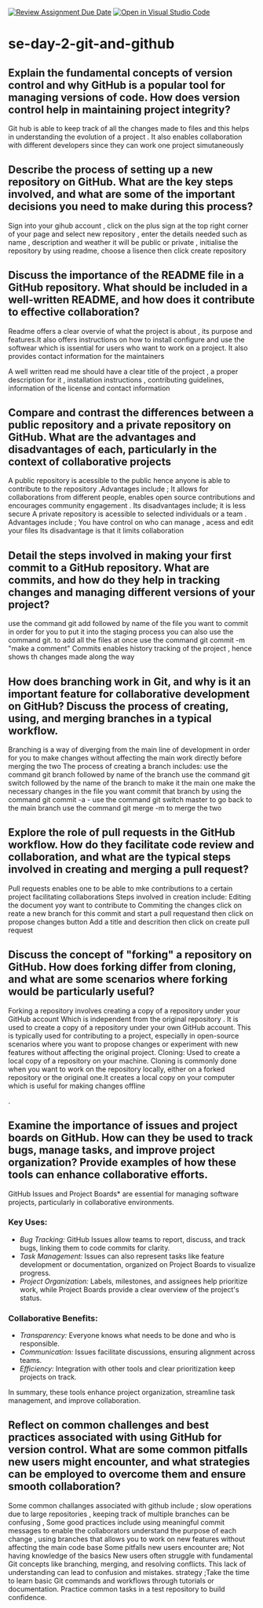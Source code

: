 [![Review Assignment Due Date](https://classroom.github.com/assets/deadline-readme-button-22041afd0340ce965d47ae6ef1cefeee28c7c493a6346c4f15d667ab976d596c.svg)](https://classroom.github.com/a/8wgCKhpZ)
[![Open in Visual Studio Code](https://classroom.github.com/assets/open-in-vscode-2e0aaae1b6195c2367325f4f02e2d04e9abb55f0b24a779b69b11b9e10269abc.svg)](https://classroom.github.com/online_ide?assignment_repo_id=15594926&assignment_repo_type=AssignmentRepo)
# se-day-2-git-and-github
## Explain the fundamental concepts of version control and why GitHub is a popular tool for managing versions of code. How does version control help in maintaining project integrity?
Git hub is able to keep track of all the changes made to files and this helps in understanding the evolution of a project . It also enables collaboration with different developers since they can work one project simutaneously 



## Describe the process of setting up a new repository on GitHub. What are the key steps involved, and what are some of the important decisions you need to make during this process?
Sign into your gihub account , click on the plus sign at the top right corner of your page and select new repository , enter the details needed such as name , description and weather it will be public or private , initialise the repository by using readme, choose a lisence  then click create repository 

## Discuss the importance of the README file in a GitHub repository. What should be included in a well-written README, and how does it contribute to effective collaboration?
Readme offers a clear overvie of what the project is about , its purpose and features.It also offers instructions on how to install configure and use the softwear which is issential for users who want to work on a project. It also provides contact information for the maintainers

A well written read me should have a clear title of the project , a proper description for it , installation instructions , contributing guidelines, information of the license and contact information 
## Compare and contrast the differences between a public repository and a private repository on GitHub. What are the advantages and disadvantages of each, particularly in the context of collaborative projects 
A public repository is acessible to the public hence anyone is able to contribute to the repository .Advantages include ; It allows for collaborations from different people, enables open source contributions and encourages community engagement . Its disadvantages include; it is less secure 
A private repository is acessible to selected individuals or a team . Advantages include ; You have control on who can manage , acess and edit your files 
Its disadvantage is that it limits collaboration 

## Detail the steps involved in making your first commit to a GitHub repository. What are commits, and how do they help in tracking changes and managing different versions of your project?
use the command git add followed by name of the file you want to commit in order for you to put it into the staging process
you can also use the command  git. to add all the files at once 
use the command git commit -m "make a comment"
Commits enables history tracking of the project , hence shows th changes made along the way 


## How does branching work in Git, and why is it an important feature for collaborative development on GitHub? Discuss the process of creating, using, and merging branches in a typical workflow.
Branching is a way of diverging from the main line of development in order for you to make changes without affecting the main work directly before merging the two 
The process of creating a branch includes:
use the command git branch followed by name of the branch 
use the command git switch followed by the name of the branch to make it the main one
make the necessary changes in the file you want 
commit that branch by using the command git commit -a -
use the command git switch master to go back to the main branch 
use the command git merge -m to merge the two
## Explore the role of pull requests in the GitHub workflow. How do they facilitate code review and collaboration, and what are the typical steps involved in creating and merging a pull request?
Pull requests enables one to be able to mke contributions to a certain project facilitating collaborations 
Steps involved in creation include:
Editing the document yoy want to contribute to
Commiting the changes
click on reate a new branch for this commit and start a pull requestand then click on propose changes button 
Add a title and descrition then click on create pull request 

## Discuss the concept of "forking" a repository on GitHub. How does forking differ from cloning, and what are some scenarios where forking would be particularly useful?
Forking a repository involves creating a copy of a repository under your GitHub account Which is  independent from the original repository . 
It is used to create a copy of a repository under your own GitHub account. This is typically used for contributing to a project, especially in open-source scenarios where you want to propose changes or experiment with new features without affecting the original project.
Cloning: Used to create a local copy of a repository on your machine. Cloning is commonly done when you want to work on the repository locally, either on a forked repository or the original one.It creates a local copy on your computer which is useful for making changes offline

.
## Examine the importance of issues and project boards on GitHub. How can they be used to track bugs, manage tasks, and improve project organization? Provide examples of how these tools can enhance collaborative efforts.

GitHub Issues and Project Boards* are essential for managing software projects, particularly in collaborative environments. 

### Key Uses:
- *Bug Tracking:* GitHub Issues allow teams to report, discuss, and track bugs, linking them to code commits for clarity.
- *Task Management:* Issues can also represent tasks like feature development or documentation, organized on Project Boards to visualize progress.
- *Project Organization:* Labels, milestones, and assignees help prioritize work, while Project Boards provide a clear overview of the project's status.

### Collaborative Benefits:
- *Transparency:* Everyone knows what needs to be done and who is responsible.
- *Communication:* Issues facilitate discussions, ensuring alignment across teams.
- *Efficiency:* Integration with other tools and clear prioritization keep projects on track.

In summary, these tools enhance project organization, streamline task management, and improve collaboration.

## Reflect on common challenges and best practices associated with using GitHub for version control. What are some common pitfalls new users might encounter, and what strategies can be employed to overcome them and ensure smooth collaboration?

Some common challanges associated with github include ; slow operations due to large repositories , keeping track of multiple branches can be confusing ,
Some good practices include using meaningful commit messages to enable the collaborators understand the purpose of each  change , using branches that allows you to work on new features without affecting the main code base 
Some pitfalls new users encounter are;
Not having knowledge of the basics 
  New users often struggle with fundamental Git concepts like branching, merging, and resolving conflicts. This lack of understanding can lead to confusion and mistakes.
strategy ;Take the time to learn basic Git commands and workflows through tutorials or documentation. Practice common tasks in a test repository to build confidence.



